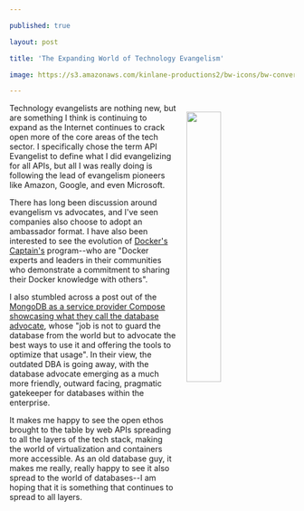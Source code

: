 ---
published: true
layout: post
title: 'The Expanding World of Technology Evangelism'
image: https://s3.amazonaws.com/kinlane-productions2/bw-icons/bw-conversation-expanding.png
---

<p><img style="padding: 15px;" src="https://s3.amazonaws.com/kinlane-productions2/bw-icons/bw-conversation-expanding.png" alt="" width="35%" align="right" />
<p>Technology evangelists are nothing new, but are something I think is continuing to expand as the Internet continues to crack open more of the core areas of the tech sector. I specifically chose the term API Evangelist to define what I did evangelizing for all APIs, but all I was really doing is following the lead of evangelism pioneers like Amazon, Google, and even Microsoft.&nbsp;
<p>There has long been discussion around evangelism vs advocates, and I've seen companies also choose to adopt an ambassador format. I have also been interested to see the evolution of <a href="https://www.docker.com/community/docker-captains">Docker's Captain's</a>&nbsp;program--who are "<span>Docker experts and leaders in their communities who demonstrate a commitment to sharing their Docker knowledge with others".&nbsp;</span>
<p>I also stumbled across a post out of the <a href="https://www.compose.com/articles/compose-view-say-hello-to-the-database-advocate/">MongoDB as a service provider Compose showcasing what they call the database advocate</a>, whose "<span>job is not to guard the database from the world but to advocate the best ways to use it and offering the tools to optimize that usage". In their view, the outdated DBA is going away, with the database advocate emerging as a much more friendly, outward facing, pragmatic gatekeeper for databases within the enterprise.</span>
<p>It makes me happy to see the open ethos brought to the table by web APIs spreading to all the layers of the tech stack, making the world of virtualization and containers more accessible. As an old database guy, it makes me really, really happy to see it also spread to the world of databases--I am hoping that it is something that continues to spread to all layers.

